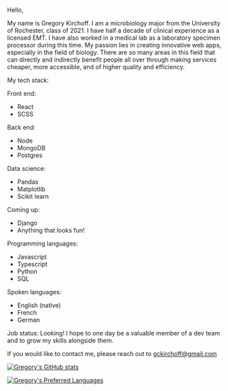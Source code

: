Hello,

My name is Gregory Kirchoff. I am a microbiology major from the University of Rochester, class of 2021. I have half a decade of clinical experience as a licensed EMT. I have also worked in a medical lab as a laboratory specimen processor during this time. My passion lies in creating innovative web apps, especially in the field of biology. There are so many areas in this field that can directly and indirectly benefit people all over through making services cheaper, more accessible, and of higher quality and efficiency.


My tech stack:

Front end:
- React
- SCSS

Back end:
- Node
- MongoDB
- Postgres

Data science:
- Pandas
- Matplotlib
- Scikit learn

Coming up:
- Django
- Anything that looks fun!

Programming languages:
- Javascript
- Typescript
- Python
- SQL

Spoken languages:
- English (native)
- French
- German



Job status: Looking! I hope to one day be a valuable member of a dev team and to grow my skills alongside them.

If you would like to contact me, please reach out to gckirchoff@gmail.com

[![Gregory's GitHub stats](https://github-readme-stats.vercel.app/api?username=gckirchoff)](https://github.com/anuraghazra/github-readme-stats)

[![Gregory's Preferred Languages](https://github-readme-stats.vercel.app/api/top-langs/?username=gckirchoff)](https://github.com/anuraghazra/github-readme-stats)
